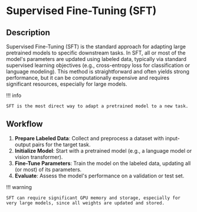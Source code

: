 # Supervised Fine-Tuning (SFT)

## Description

Supervised Fine-Tuning (SFT) is the standard approach for adapting large pretrained models to specific downstream tasks. In SFT, all or most of the model's parameters are updated using labeled data, typically via standard supervised learning objectives (e.g., cross-entropy loss for classification or language modeling). This method is straightforward and often yields strong performance, but it can be computationally expensive and requires significant resources, especially for large models.

!!! info

    SFT is the most direct way to adapt a pretrained model to a new task.

## Workflow

1. **Prepare Labeled Data**: Collect and preprocess a dataset with input-output pairs for the target task.
2. **Initialize Model**: Start with a pretrained model (e.g., a language model or vision transformer).
3. **Fine-Tune Parameters**: Train the model on the labeled data, updating all (or most) of its parameters.
4. **Evaluate**: Assess the model's performance on a validation or test set.

!!! warning

    SFT can require significant GPU memory and storage, especially for very large models, since all weights are updated and stored.
